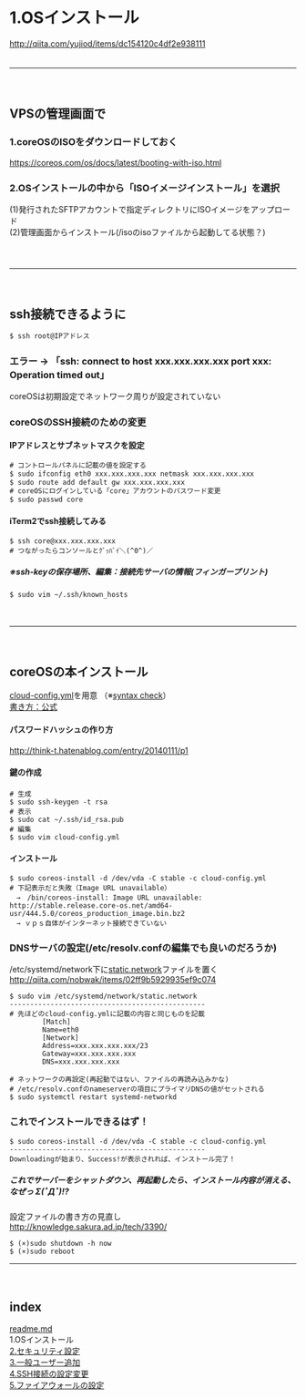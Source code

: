 # 1.OSインストール
http://qiita.com/yujiod/items/dc154120c4df2e938111  
　  
- - - 
　  
## VPSの管理画面で

### 1.coreOSのISOをダウンロードしておく
https://coreos.com/os/docs/latest/booting-with-iso.html  

### 2.OSインストールの中から「ISOイメージインストール」を選択
(1)発行されたSFTPアカウントで指定ディレクトリにISOイメージをアップロード  
(2)管理画面からインストール(/isoのisoファイルから起動してる状態？)  
　  
　  
- - - 
　  
## ssh接続できるように
```cmd
$ ssh root@IPアドレス
```

### エラー → 「ssh: connect to host xxx.xxx.xxx.xxx port xxx: Operation timed out」
coreOSは初期設定でネットワーク周りが設定されていない
　  
### coreOSのSSH接続のための変更
#### IPアドレスとサブネットマスクを設定
```cmd
# コントロールパネルに記載の値を設定する
$ sudo ifconfig eth0 xxx.xxx.xxx.xxx netmask xxx.xxx.xxx.xxx
$ sudo route add default gw xxx.xxx.xxx.xxx
# coreOSにログインしている「core」アカウントのパスワード変更
$ sudo passwd core
```
#### iTerm2でssh接続してみる
```
$ ssh core@xxx.xxx.xxx.xxx
# つながったらコンソールとｸﾞｯﾊﾞｲ＼(^0^)／
```
##### ※ssh-keyの保存場所、編集：接続先サーバの情報(フィンガープリント)
```
$ sudo vim ~/.ssh/known_hosts
```
　  
- - - 
　  
## coreOSの本インストール
[cloud-config.yml](https://github.com/IsabellaAzu/memo/blob/master/vps/cloud-config.md)を用意 （※[syntax check](https://coreos.com/validate/)）  
[書き方：公式](https://coreos.com/os/docs/latest/cloud-config.html)  

#### パスワードハッシュの作り方
http://think-t.hatenablog.com/entry/20140111/p1  

#### 鍵の作成
```
# 生成
$ sudo ssh-keygen -t rsa
# 表示
$ sudo cat ~/.ssh/id_rsa.pub
# 編集
$ sudo vim cloud-config.yml
```

#### インストール
```
$ sudo coreos-install -d /dev/vda -C stable -c cloud-config.yml
# 下記表示だと失敗（Image URL unavailable）
　→　/bin/coreos-install: Image URL unavailable: http://stable.release.core-os.net/amd64-usr/444.5.0/coreos_production_image.bin.bz2
　→ ｖｐｓ自体がインターネット接続できていない
```
### DNSサーバの設定(/etc/resolv.confの編集でも良いのだろうか)
/etc/systemd/network下に[static.network](https://github.com/IsabellaAzu/memo/blob/master/vps/static.network)ファイルを置く  
http://qiita.com/nobwak/items/02ff9b5929935ef9c074  

```
$ sudo vim /etc/systemd/network/static.network
------------------------------------------------
# 先ほどのcloud-config.ymlに記載の内容と同じものを記載
        [Match]
        Name=eth0
        [Network]
        Address=xxx.xxx.xxx.xxx/23
        Gateway=xxx.xxx.xxx.xxx
        DNS=xxx.xxx.xxx.xxx

# ネットワークの再設定(再起動ではない、ファイルの再読み込みかな)
# /etc/resolv.confのnameserverの項目にプライマリDNSの値がセットされる
$ sudo systemctl restart systemd-networkd
```

### これでインストールできるはず！
```
$ sudo coreos-install -d /dev/vda -C stable -c cloud-config.yml
------------------------------------------------
Downloadingが始まり、Success!が表示されれば、インストール完了！
```

##### これでサーバーをシャットダウン、再起動したら、インストール内容が消える、なぜっ Σ(ﾟДﾟ)!?
設定ファイルの書き方の見直し  
http://knowledge.sakura.ad.jp/tech/3390/  
```
$ (×)sudo shutdown -h now
$ (×)sudo reboot
```

- - - 
　  
## index
<a href="./readme.md">readme.md</a>  
1.OSインストール  
<a href="./2.セキュリティ設定.md">2.セキュリティ設定</a>  
<a href="./3.一般ユーザー追加.md">3.一般ユーザー追加</a>  
<a href="./4.SSH接続の設定変更.md">4.SSH接続の設定変更</a>  
<a href="./5.ファイアウォールの設定.md">5.ファイアウォールの設定</a>  



